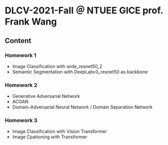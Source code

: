 # DLCV-2021-Fall ＠ NTUEE GICE prof. Frank Wang

## Content

### Homework 1 
* Image Classification with wide_resnet50_2
* Semantic Segmentation with DeepLabv3_resnet50 as backbone

### Homework 2
* Generative Adversarial Network
* ACGAN
* Domain-Adversarial Neural Network / Domain Separation Network

### Homework 3
* Image Classification with Vision Transformer
* Image Cpationing with Transformer
